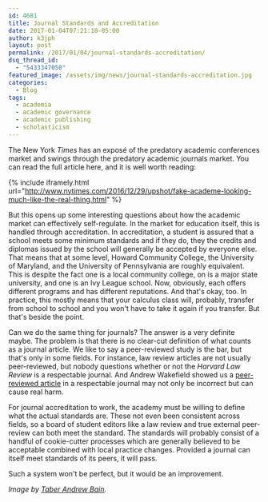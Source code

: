 ```yaml
---
id: 4681
title: Journal Standards and Accreditation
date: 2017-01-04T07:21:18-05:00
author: k3jph
layout: post
permalink: /2017/01/04/journal-standards-accreditation/
dsq_thread_id:
  - "5433347050"
featured_image: /assets/img/news/journal-standards-accreditation.jpg
categories:
  - Blog
tags:
  - academia
  - academic governance
  - academic publishing
  - scholasticism
---
```

The New York _Times_ has an exposé of the predatory academic
conferences market and swings through the predatory academic journals
market.  You can read the full article here, and it is well worth
reading:

{% include iframely.html url="http://www.nytimes.com/2016/12/29/upshot/fake-academe-looking-much-like-the-real-thing.html" %}

But this opens up some interesting questions about how the academic
market can effectively self-regulate.  In the market for education
itself, this is handled through accreditation.  In accreditation,
a student is assured that a school meets some minimum standards and
if they do, they the credits and diplomas issued by the school will
generally be accepted by everyone else.  That means that at some
level, Howard Community College, the University of Maryland, and
the University of Pennsylvania are roughly equivalent.  This is
despite the fact one is a local community college, on is a major
state university, and one is an Ivy League school.  Now, obviously,
each offers different programs and has different reputations.  And
that's okay, too.  In practice, this mostly means that your calculus
class will, probably, transfer from school to school and you
won't have to take it again if you transfer.  But that's beside the
point.

Can we do the same thing for journals?  The answer is a very definite
maybe.  The problem is that there is no clear-cut definition of
what counts as a journal article.  We like to say a peer-reviewed
study is the bar, but that's only in some fields.  For instance,
law review articles are not usually peer-reviewed, but nobody
questions whether or not the _Harvard Law Review_ is a respectable
journal.  And Andrew Wakefield showed us a [peer-reviewed
article](http://www.thelancet.com/journals/lancet/article/PIIS0140-6736(97)11096-0/abstract)
in a respectable journal may not only be incorrect but can cause
real harm.

For journal accreditation to work, the academy must be willing to
define what the actual standards are.  These not even been consistent
across fields, so a board of student editors like a law review and
true external peer-review can both meet the standard.  The standards
will probably consist of a handful of cookie-cutter processes which
are generally believed to be acceptable combined with local practice
changes.  Provided a journal can itself meet standards of its peers,
it will pass.

Such a system won't be perfect, but it would be an improvement.

_Image by [Taber Andrew
Bain](https://www.flickr.com/photos/andrewbain/2570464636)._
